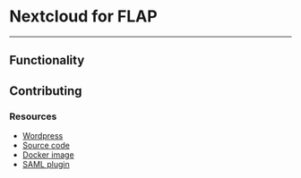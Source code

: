 # Nextcloud for FLAP

---

## Functionality

## Contributing

### Resources

- [Wordpress](https://wordpress.com/)
- [Source code](https://github.com/wordpress)
- [Docker image](https://hub.docker.com/_/wordpress)
- [SAML plugin](https://wordpress.org/plugins/miniorange-saml-20-single-sign-on/#description)
